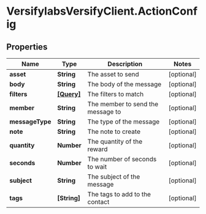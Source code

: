 # VersifylabsVersifyClient.ActionConfig

## Properties

Name | Type | Description | Notes
------------ | ------------- | ------------- | -------------
**asset** | **String** | The asset to send | [optional] 
**body** | **String** | The body of the message | [optional] 
**filters** | [**[Query]**](Query.md) | The filters to match | [optional] 
**member** | **String** | The member to send the message to | [optional] 
**messageType** | **String** | The type of the message | [optional] 
**note** | **String** | The note to create | [optional] 
**quantity** | **Number** | The quantity of the reward | [optional] 
**seconds** | **Number** | The number of seconds to wait | [optional] 
**subject** | **String** | The subject of the message | [optional] 
**tags** | **[String]** | The tags to add to the contact | [optional] 


